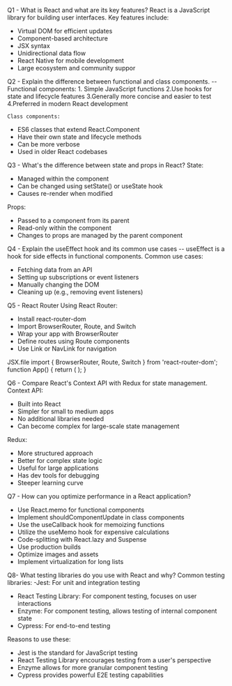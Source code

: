 Q1 - What is React and what are its key features?
React is a JavaScript library for building user interfaces. Key features include:
- Virtual DOM for efficient updates
- Component-based architecture
- JSX syntax
- Unidirectional data flow
- React Native for mobile development
- Large ecosystem and community suppor

Q2 -  Explain the difference between functional and class components.
-- Functional components:
    1. Simple JavaScript functions
    2.Use hooks for state and lifecycle features
    3.Generally more concise and easier to test
    4.Preferred in modern React development

    Class components:
  - ES6 classes that extend React.Component
  - Have their own state and lifecycle methods
   - Can be more verbose
   - Used in older React codebases

Q3 -  What's the difference between state and props in React?
State:
- Managed within the component
- Can be changed using setState() or useState hook
- Causes re-render when modified

Props:
- Passed to a component from its parent
- Read-only within the component
- Changes to props are managed by the parent component

Q4 - Explain the useEffect hook and its common use cases
-- useEffect is a hook for side effects in functional components. Common use cases:
- Fetching data from an API
- Setting up subscriptions or event listeners
- Manually changing the DOM
- Cleaning up (e.g., removing event listeners)

Q5 - React Router
Using React Router:
- Install react-router-dom
- Import BrowserRouter, Route, and Switch
- Wrap your app with BrowserRouter
- Define routes using Route components
- Use Link or NavLink for navigation

JSX.file 
import { BrowserRouter, Route, Switch } from 'react-router-dom';
function App() {
  return (
    <BrowserRouter>
      <Switch>
        <Route exact path="/" component={Home} />
        <Route path="/about" component={About} />
      </Switch>
    </BrowserRouter>
  );
}

Q6 - Compare React's Context API with Redux for state management.
Context API:
- Built into React
- Simpler for small to medium apps
- No additional libraries needed
- Can become complex for large-scale state management

Redux:
- More structured approach
- Better for complex state logic
- Useful for large applications
- Has dev tools for debugging
- Steeper learning curve

Q7 - How can you optimize performance in a React application?
- Use React.memo for functional components
- Implement shouldComponentUpdate in class components
- Use the useCallback hook for memoizing functions
- Utilize the useMemo hook for expensive calculations
- Code-splitting with React.lazy and Suspense
- Use production builds
- Optimize images and assets
- Implement virtualization for long lists

Q8-  What testing libraries do you use with React and why?
Common testing libraries:
-Jest: For unit and integration testing
- React Testing Library: For component testing, focuses on user interactions
- Enzyme: For component testing, allows testing of internal component state
- Cypress: For end-to-end testing

Reasons to use these:
- Jest is the standard for JavaScript testing
- React Testing Library encourages testing from a user's perspective
- Enzyme allows for more granular component testing
- Cypress provides powerful E2E testing capabilities